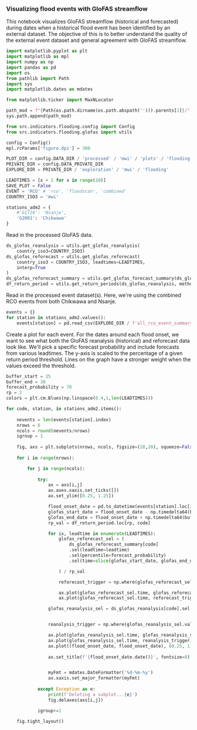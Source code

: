### Visualizing flood events with GloFAS streamflow

This notebook visualizes GloFAS streamflow (historical and forecasted) during dates when a historical flood event has been identified by an external dataset. The objective of this is to better understand the quality of the external event dataset and general agreement with GloFAS streamflow. 

```python
import matplotlib.pyplot as plt
import matplotlib as mpl
import numpy as np
import pandas as pd
import os
from pathlib import Path
import sys
import matplotlib.dates as mdates

from matplotlib.ticker import MaxNLocator

path_mod = f"{Path(os.path.dirname(os.path.abspath(''))).parents[1]}/"
sys.path.append(path_mod)

from src.indicators.flooding.config import Config
from src.indicators.flooding.glofas import utils

config = Config()
mpl.rcParams['figure.dpi'] = 300

PLOT_DIR = config.DATA_DIR / 'processed' / 'mwi' / 'plots' / 'flooding'
PRIVATE_DIR = config.DATA_PRIVATE_DIR
EXPLORE_DIR = PRIVATE_DIR / 'exploration' / 'mwi' / 'flooding'

LEADTIMES = [x + 1 for x in range(10)]
SAVE_PLOT = False
EVENT = 'RCO' # 'rco', 'floodscan', 'combined'
COUNTRY_ISO3 = 'mwi'

stations_adm2 = {
    #'G1724': 'Nsanje',
    'G2001': 'Chikwawa'
}
```

Read in the processed GloFAS data.

```python
ds_glofas_reanalysis = utils.get_glofas_reanalysis(
    country_iso3=COUNTRY_ISO3)
ds_glofas_reforecast = utils.get_glofas_reforecast(
    country_iso3 = COUNTRY_ISO3, leadtimes=LEADTIMES,
    interp=True
)
ds_glofas_reforecast_summary = utils.get_glofas_forecast_summary(ds_glofas_reforecast)
df_return_period = utils.get_return_periods(ds_glofas_reanalysis, method='analytical')
```

Read in the processed event dataset(s). Here, we're using the combined RCO events from both Chikwawa and Nsanje. 

```python
events = {}
for station in stations_adm2.values():
    events[station] = pd.read_csv(EXPLORE_DIR / f'all_rco_event_summary.csv')
```

Create a plot for each event. For the dates around each flood onset, we want to see what both the GloFAS reanalysis (historical) and reforecast data look like. We'll pick a specific forecast probability and include forecasts from various leadtimes. The y-axis is scaled to the percentage of a given return period threshold. Lines on the graph have a stronger weight when the values exceed the threshold.

```python
buffer_start = 15
buffer_end = 30
forecast_probability = 70
rp = 2
colors = plt.cm.Blues(np.linspace(0.4,1,len(LEADTIMES)))

for code, station, in stations_adm2.items():
    
    nevents = len(events[station].index)
    nrows = 6
    ncols = round(nevents/nrows)
    igroup = 1 
    
    fig, axs = plt.subplots(nrows, ncols, figsize=(20,20), squeeze=False, sharey=True)
    
    for i in range(nrows):

        for j in range(ncols):
            
            try: 
                ax = axs[i,j]
                ax.axes.xaxis.set_ticks([])
                ax.set_ylim([0.25, 1.25])

                flood_onset_date = pd.to_datetime(events[station].loc[igroup-1, 'start_date'])
                glofas_start_date = flood_onset_date - np.timedelta64(buffer_start, 'D')
                glofas_end_date = flood_onset_date + np.timedelta64(buffer_end, 'D')
                rp_val = df_return_period.loc[rp, code]

                for ix, leadtime in enumerate(LEADTIMES):
                    glofas_reforecast_sel = (
                        ds_glofas_reforecast_summary[code]
                        .sel(leadtime=leadtime)
                        .sel(percentile=forecast_probability)
                        .sel(time=slice(glofas_start_date, glofas_end_date))

                    ) / rp_val

                    reforecast_trigger = np.where(glofas_reforecast_sel.values >= 1, glofas_reforecast_sel.values, None)

                    ax.plot(glofas_reforecast_sel.time, glofas_reforecast_sel.values, color=colors[ix], lw=0.7, alpha=0.3)
                    ax.plot(glofas_reforecast_sel.time, reforecast_trigger, color=colors[ix], lw=1.5)

                glofas_reanalysis_sel = ds_glofas_reanalysis[code].sel(time=slice(glofas_start_date, glofas_end_date)) / rp_val


                reanalysis_trigger = np.where(glofas_reanalysis_sel.values >= 1, glofas_reanalysis_sel.values, None)

                ax.plot(glofas_reanalysis_sel.time, glofas_reanalysis_sel.values, color='red', lw=1, alpha=0.3)
                ax.plot(glofas_reanalysis_sel.time, reanalysis_trigger, color='red', lw=1)
                ax.plot((flood_onset_date, flood_onset_date), (0.25, 1.25), lw=0.6, color='black')
                
                ax.set_title(f'{flood_onset_date.date()}', fontsize=8)


                myFmt = mdates.DateFormatter('%d-%m-%y')
                ax.xaxis.set_major_formatter(myFmt)
                
            except Exception as e:
                print(f'Deleting a subplot...{e}')
                fig.delaxes(axs[i,j])

            igroup+=1    
            
    fig.tight_layout()
```
